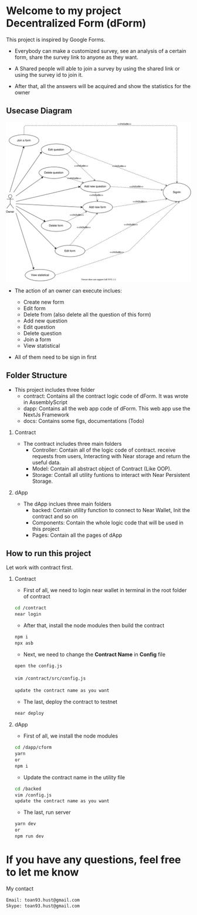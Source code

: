 # Welcome to my project Decentralized Form (dForm)

This project is inspired by Google Forms.

- Everybody can make a customized survey, see an analysis of a certain form, share the survey link to anyone as they want.

- A Shared people will able to join a survey by using the shared link or using the survey id to join it.

- After that, all the answers will be acquired and show the statistics for the owner

## Usecase Diagram

![dForm UserCase](./docs/usercase/usercase.drawio.svg "Title")

- The action of an owner can execute inclues:
  - Create new form
  - Edit form
  - Delete from (also delete all the question of this form)
  - Add new question
  - Edit question
  - Delete question
  - Join a form
  - View statistical

- All of them need to be sign in first

## Folder Structure

- This project includes three folder
  - contract: Contains all the contract logic code of dForm. It was wrote in AssemblyScript
  - dapp: Contains all the web app code of dForm. This web app use the NextJs Framework
  - docs: Contains some figs, documentations (Todo)

1. Contract

   - The contract includes three main folders
     - Controller: Contain all of the logic code of contract. receive requests from users, Interacting with Near storage and return the useful data.
     - Model: Contain all abstract object of Contract (Like OOP).
     - Storage: Contall all utility funtions to interact with Near Persistent Storage.

1. dApp

   - The dApp inclues three main folders
     - backed: Contain utility function to connect to Near Wallet, Init the contract and so on
     - Components: Contain the whole logic code that will be used in this project
     - Pages: Contain all the pages of dApp

## How to run this project

Let work with contract first.

1. Contract
  
   - First of all, we need to login near wallet in terminal in the root folder of contract

    ```bash
    cd /contract
    near login
    ```

   - After that, install the node modules then build the contract

   ```bash
   npm i
   npx asb
   ```

   - Next, we need to change the **Contract Name** in **Config** file

   ```bash
   open the config.js

   vim /contract/src/config.js

   update the contract name as you want
   ```

   - The last, deploy the contract to testnet

   ```bash
   near deploy
   ```

1. dApp

    - First of all, we install the node modules
  
    ```bash
    cd /dapp/cform
    yarn
    or
    npm i
    ```

    - Update the contract name in the utility file
  
    ```bash
    cd /backed
    vim /config.js
    update the contract name as you want
    ```

    - The last, run server
  
    ```bash
    yarn dev
    or
    npm run dev
    ```

# If you have any questions, feel free to let me know

My contact

```
Email: toan93.hust@gmail.com
Skype: toan93.hust@gmail.com
```